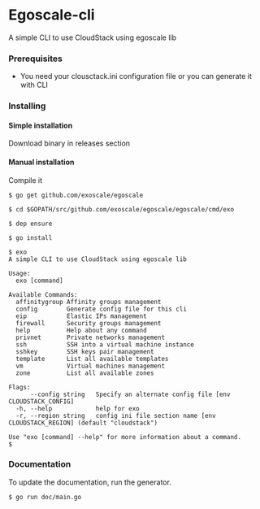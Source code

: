 # Egoscale-cli

A simple CLI to use CloudStack using egoscale lib

### Prerequisites

- You need your clousctack.ini configuration file or you can generate it with CLI

### Installing

#### Simple installation

Download binary in releases section

#### Manual installation

Compile it

```
$ go get github.com/exoscale/egoscale
```

```
$ cd $GOPATH/src/github.com/exoscale/egoscale/egoscale/cmd/exo
```
```
$ dep ensure
```

```
$ go install
```
```
$ exo
A simple CLI to use CloudStack using egoscale lib

Usage:
  exo [command]

Available Commands:
  affinitygroup Affinity groups management
  config        Generate config file for this cli
  eip           Elastic IPs management
  firewall      Security groups management
  help          Help about any command
  privnet       Private networks management
  ssh           SSH into a virtual machine instance
  sshkey        SSH keys pair management
  template      List all available templates
  vm            Virtual machines management
  zone          List all available zones

Flags:
      --config string   Specify an alternate config file [env CLOUDSTACK_CONFIG]
  -h, --help            help for exo
  -r, --region string   config ini file section name [env CLOUDSTACK_REGION] (default "cloudstack")

Use "exo [command] --help" for more information about a command.
$
```

### Documentation

To update the documentation, run the generator.

```
$ go run doc/main.go
```
